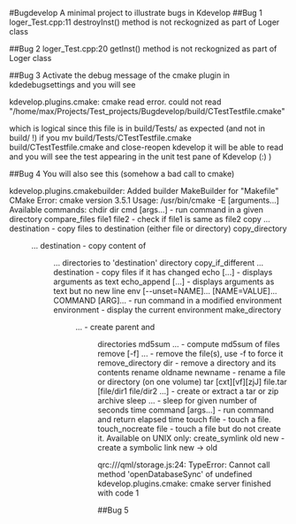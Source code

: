 #Bugdevelop
A minimal project to illustrate bugs in Kdevelop
##Bug 1
loger_Test.cpp:11 destroyInst() method is not reckognized as part of Loger class 

##Bug 2 
loger_Test.cpp:20 getInst() method is not reckognized as part of Loger class 

##Bug 3
Activate the debug message of the cmake plugin in kdedebugsettings and you will see 

kdevelop.plugins.cmake: cmake read error. could not read  "/home/max/Projects/Test_projects/Bugdevelop/build/CTestTestfile.cmake"

which is logical since this file is in build/Tests/ as expected (and not in build/  !)
if you mv build/Tests/CTestTestfile.cmake build/CTestTestfile.cmake and close-reopen kdevelop it will be able to read and you will see the test appearing in the unit test pane of Kdevelop (:) )

##Bug 4 
You will also see this (somehow a bad call to cmake)

kdevelop.plugins.cmakebuilder: Added builder  MakeBuilder for "Makefile"
CMake Error: cmake version 3.5.1
Usage: /usr/bin/cmake -E <command> [arguments...]
Available commands: 
  chdir dir cmd [args...]   - run command in a given directory
  compare_files file1 file2 - check if file1 is same as file2
  copy <file>... destination  - copy files to destination (either file or directory)
  copy_directory <dir>... destination   - copy content of <dir>... directories to 'destination' directory
  copy_if_different <file>... destination  - copy files if it has changed
  echo [<string>...]        - displays arguments as text
  echo_append [<string>...] - displays arguments as text but no new line
  env [--unset=NAME]... [NAME=VALUE]... COMMAND [ARG]...
                            - run command in a modified environment
  environment               - display the current environment
  make_directory <dir>...   - create parent and <dir> directories
  md5sum <file>...          - compute md5sum of files
  remove [-f] <file>...     - remove the file(s), use -f to force it
  remove_directory dir      - remove a directory and its contents
  rename oldname newname    - rename a file or directory (on one volume)
  tar [cxt][vf][zjJ] file.tar [file/dir1 file/dir2 ...]
                            - create or extract a tar or zip archive
  sleep <number>...         - sleep for given number of seconds
  time command [args...]    - run command and return elapsed time
  touch file                - touch a file.
  touch_nocreate file       - touch a file but do not create it.
Available on UNIX only:
  create_symlink old new    - create a symbolic link new -> old

qrc:///qml/storage.js:24: TypeError: Cannot call method 'openDatabaseSync' of undefined
kdevelop.plugins.cmake: cmake server finished with code 1

##Bug 5



